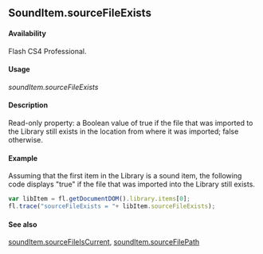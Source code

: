 ## SoundItem.sourceFileExists

#### Availability

Flash CS4 Professional.

#### Usage

*soundItem.sourceFileExists*

#### Description

Read-only property: a Boolean value of true if the file that was imported to the Library still exists in the location from where it was imported; false otherwise.

#### Example

Assuming that the first item in the Library is a sound item, the following code displays "true" if the file that was imported into the Library still exists.

```javascript
var libItem = fl.getDocumentDOM().library.items[0]; 
fl.trace("sourceFileExists = "+ libItem.sourceFileExists);

```

#### See also

[soundItem.sourceFileIsCurrent](../SoundItem_object/soundIt11.md), [soundItem.sourceFilePath](../SoundItem_object/soundIt12.md)

<span id="soundItem.sourceFileIsCurrent" class="anchor"></span>
